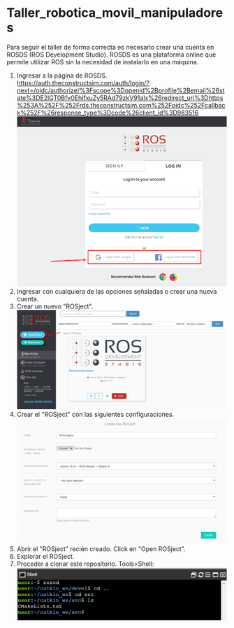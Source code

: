 # Taller_robotica_movil_manipuladores
Para seguir el taller de forma correcta es necesario crear una cuenta en ROSDS (ROS Development Studio).
ROSDS es una plataforma online que permite utilizar ROS sin la necesidad de instalarlo en una máquina.
  1. Ingresar a la página de ROSDS. https://auth.theconstructsim.com/auth/login/?next=/oidc/authorize/%3Fscope%3Dopenid%2Bprofile%2Bemail%26state%3DE2lGT0Bfv0EhIfxuZy5RAd79zkV91aIx%26redirect_uri%3Dhttps%253A%252F%252Frds.theconstructsim.com%252Foidc%252Fcallback%252F%26response_type%3Dcode%26client_id%3D983516
  ![Image of singin ROSDS](https://github.com/AlexCC93/Taller_robotica_movil_manipuladores/blob/main/imagenes/image1.png)
  2. Ingresar con cualquiera de las opciones señaladas o crear una nueva cuenta. 
  3. Crear un nuevo "ROSject".
  ![Image of new ROSject](https://github.com/AlexCC93/Taller_robotica_movil_manipuladores/blob/main/imagenes/image3.png)
  4. Crear el "ROSject" con las siguientes configuraciones.
  ![Image of ROSject configs](https://github.com/AlexCC93/Taller_robotica_movil_manipuladores/blob/main/imagenes/image4.png)
  5. Abrir el "ROSject" recién creado. Click en "Open ROSject".
  6. Explorar el ROSject.
  7. Proceder a clonar este repositorio.
    Tools>Shell:
    ![Image of cloning repo](https://github.com/AlexCC93/Taller_robotica_movil_manipuladores/blob/main/imagenes/image5.png)
    
  
  
